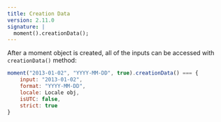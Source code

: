 ```yaml
---
title: Creation Data
version: 2.11.0
signature: |
  moment().creationData();
---
```


After a moment object is created, all of the inputs can be accessed with
`creationData()` method:

<!-- skip-example -->
```javascript
moment("2013-01-02", "YYYY-MM-DD", true).creationData() === {
    input: "2013-01-02",
    format: "YYYY-MM-DD",
    locale: Locale obj,
    isUTC: false,
    strict: true
}
```
